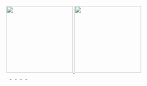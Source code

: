 <div>
  <a href="https://github.com/alexdsouzaf">
  <img height="180em" src="https://github-readme-stats.vercel.app/api?username=alexdsouzaf&show_icons=true&theme=gotham&include_all_commits=true&count_private=true"/>
  <img height="180em" src="https://github-readme-stats.vercel.app/api/top-langs/?username=alexdsouzaf&layout=compact&langs_count=7&theme=gotham"/>
    <div>
      <img height="10em" src="https://img.shields.io/badge/CSharp-20232A?style=for-the-badge&logo=csharp&logoColor=white">
      <img height="10em" src="https://img.shields.io/badge/DotNet-20232A?style=for-the-badge&logo=dotnet&logoColor=darkgreen">
      <img height="10em" src="https://img.shields.io/badge/Xamarin-20232A?style=for-the-badge&logo=Xamarin&logoColor=green">
      <img height="10em" src="https://img.shields.io/badge/SQL-20232A?style=for-the-badge&logo=SQL&logoColor=white">
      <img height="10em" src="https://img.shields.io/badge/SQLite-20232A?style=for-the-badge&logo=SQLite&logoColor=gray">
    </div>

</div>
